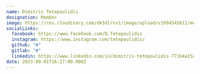 ```yaml
---
name: Dimitris Tetepoulidis
designation: Member
image: https://res.cloudinary.com/dk5dlrnv1/image/upload/v1694545612/members/tetepoulidis_gq5nkf.jpg
socialLinks:
  facebook: https://www.facebook.com/D.Tetepoulidis
  instagram: https://www.instagram.com/tetepoulidis/
  github: "#"
  gitlab: "#"
  linkedin: https://www.linkedin.com/in/dimitris-tetepoulidis-771b4a15a/
date: 2023-09-01T16:27:00.000Z
---
```

